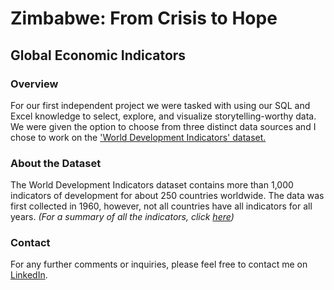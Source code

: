 # Zimbabwe: From Crisis to Hope
## Global Economic Indicators

### Overview
For our first independent project we were tasked with using our SQL and Excel knowledge to select, explore, and visualize storytelling-worthy data. We were given the option to choose from three distinct data sources and I chose to work on the ['World Development Indicators' dataset. ](https://www.kaggle.com/code/mariapushkareva/world-development-indicators-with-sql/)

### About the Dataset
The World Development Indicators dataset contains more than 1,000 indicators of development for about 250 countries worldwide. The data was first collected in 1960, however, not all countries have all indicators for all years. *(For a summary of all the indicators, click [here](https://docs.google.com/spreadsheets/d/16oxJIe9QgBsi9bTTqLtgHcTMdA_cxPg_/edit?usp=sharing&ouid=117675393614077190328&rtpof=true&sd=true))* 

### Contact
For any further comments or inquiries, please feel free to contact me on [LinkedIn](https://linkedin.com/in/niomarlopez).
